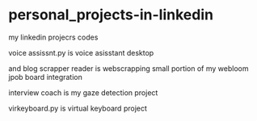 # personal_projects-in-linkedin

my linkedin projecrs codes 

voice assissnt.py is voice asisstant desktop 

and blog scrapper reader is webscrapping small portion of my webloom jpob board integration

interview coach is my gaze detection project 

virkeyboard.py is virtual keyboard project


